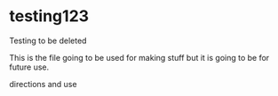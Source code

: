 # testing123
Testing to be deleted

This is the file going to be used for making stuff but it is going to be for future use.

directions and use